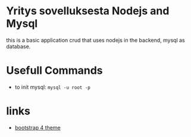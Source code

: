 # Yritys sovelluksesta Nodejs and Mysql
this is a basic application crud that uses nodejs in the backend, mysql as database.

# Usefull Commands
- to init mysql: `mysql -u root -p`

# links
- [bootstrap 4 theme](https://bootswatch.com/4/lux/bootstrap.min.css)
